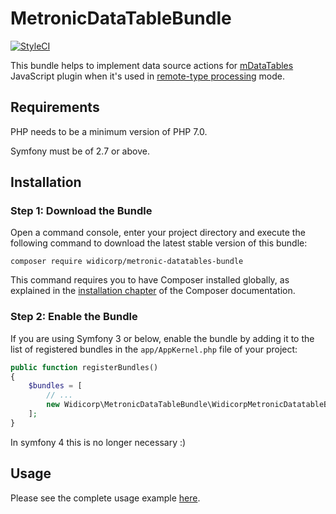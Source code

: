 # MetronicDataTableBundle
[![StyleCI](https://styleci.io/repos/128211339/shield?branch=master)](https://styleci.io/repos/128211339)

This bundle helps to implement data source actions for [mDataTables](https://keenthemes.com/metronic/documentation.html#sec14) JavaScript plugin when it's used in [remote-type processing](https://keenthemes.com/metronic/documentation.html#sec14) mode.

## Requirements

PHP needs to be a minimum version of PHP 7.0.

Symfony must be of 2.7 or above.

## Installation

### Step 1: Download the Bundle

Open a command console, enter your project directory and execute the following command to download the latest stable version of this bundle:

```console
composer require widicorp/metronic-datatables-bundle
```

This command requires you to have Composer installed globally, as explained in the [installation chapter](https://getcomposer.org/doc/00-intro.md) of the Composer documentation.

### Step 2: Enable the Bundle

If you are using Symfony 3 or below, enable the bundle by adding it to the list of registered bundles in the `app/AppKernel.php` file of your project:

```php
public function registerBundles()
{
    $bundles = [
        // ...
        new Widicorp\MetronicDataTableBundle\WidicorpMetronicDatatableBundle(),
    ];
}
```

In symfony 4 this is no longer necessary :)

## Usage

Please see the complete usage example [here](../../wiki).
